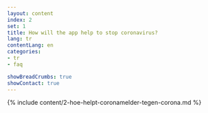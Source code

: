 ```yaml
---
layout: content
index: 2
set: 1
title: How will the app help to stop coronavirus?
lang: tr
contentLang: en
categories:
- tr
- faq

showBreadCrumbs: true
showContact: true
---
```


{% include content/2-hoe-helpt-coronamelder-tegen-corona.md %}
